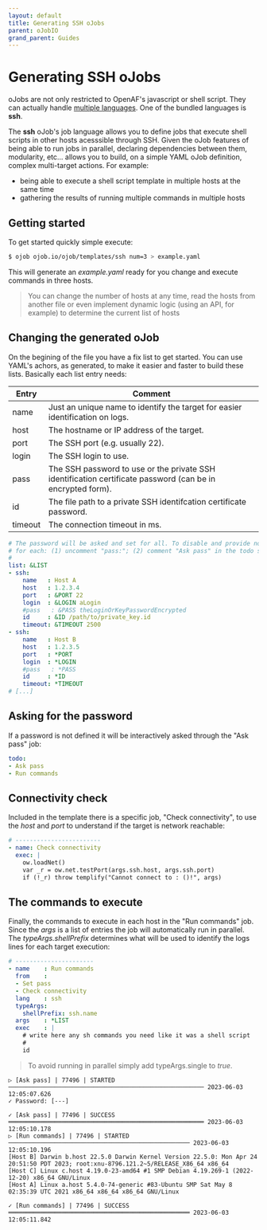 ```yaml
---
layout: default
title: Generating SSH oJobs
parent: oJobIO
grand_parent: Guides
---
```


# Generating SSH oJobs

oJobs are not only restricted to OpenAF's javascript or shell script. They can actually handle [multiple languages](../medium/running-different-ojob-langs.md). One of the bundled languages is **ssh**. 

The **ssh** oJob's job language allows you to define jobs that execute shell scripts in other hosts acesssible through SSH. Given the oJob features of being able to run jobs in parallel, declaring dependencies between them, modularity, etc... allows you to build, on a simple YAML oJob definition, complex multi-target actions. For example: 

* being able to execute a shell script template in multiple hosts at the same time
* gathering the results of running multiple commands in multiple hosts

## Getting started

To get started quickly simple execute:

````bash
$ ojob ojob.io/ojob/templates/ssh num=3 > example.yaml
````

This will generate an _example.yaml_ ready for you change and execute commands in three hosts.

> You can change the number of hosts at any time, read the hosts from another file or even implement dynamic logic (using an API, for example) to determine the current list of hosts

## Changing the generated oJob

On the begining of the file you have a fix list to get started. You can use YAML's achors, as generated, to make it easier and faster to build these lists. Basically each list entry needs:

| Entry | Comment | 
|-------|---------|
| name | Just an unique name to identify the target for easier identification on logs. |
| host | The hostname or IP address of the target. |
| port | The SSH port (e.g. usually 22). |
| login | The SSH login to use. | 
| pass | The SSH password to use or the private SSH identification certificate password (can be in encrypted form). |
| id | The file path to a private SSH identifcation certificate password. |
| timeout | The connection timeout in ms. |

````yaml
# The password will be asked and set for all. To disable and provide no password or a specific password
# for each: (1) uncomment "pass:"; (2) comment "Ask pass" in the todo section;
#
list: &LIST
- ssh:
    name   : Host A
    host   : 1.2.3.4
    port   : &PORT 22
    login  : &LOGIN aLogin
    #pass   : &PASS theLoginOrKeyPasswordEncrypted
    id     : &ID /path/to/private_key.id
    timeout: &TIMEOUT 2500
- ssh:
    name   : Host B
    host   : 1.2.3.5
    port   : *PORT
    login  : *LOGIN
    #pass   : *PASS
    id     : *ID
    timeout: *TIMEOUT
# [...]
````

## Asking for the password

If a password is not defined it will be interactively asked through the "Ask pass" job:

````yaml
todo:
- Ask pass
- Run commands
````

## Connectivity check

Included in the template there is a specific job, "Check connectivity", to use the *host* and *port* to understand if the target is network reachable:

````yaml
# ------------------------
- name: Check connectivity
  exec: |
    ow.loadNet()
    var _r = ow.net.testPort(args.ssh.host, args.ssh.port)
    if (!_r) throw templify("Cannot connect to : ()!", args)
````

## The commands to execute

Finally, the commands to execute in each host in the "Run commands" job. Since the *args* is a list of entries the job will automatically run in parallel. The *typeArgs.shellPrefix* determines what will be used to identify the logs lines for each target execution:

````yaml
# ----------------------
- name    : Run commands
  from    :
  - Set pass
  - Check connectivity
  lang    : ssh
  typeArgs:
    shellPrefix: ssh.name
  args    : *LIST
  exec    : |
    # write here any sh commands you need like it was a shell script
    #
    id
````

> To avoid running in parallel simply add typeArgs.single to *true*.

````
▷ [Ask pass] | 77496 | STARTED ─────────────────────────────────────────────────────── 2023-06-03 12:05:07.626
✓ Password: [---]

✓ [Ask pass] | 77496 | SUCCESS ═══════════════════════════════════════════════════════ 2023-06-03 12:05:10.178
▷ [Run commands] | 77496 | STARTED ─────────────────────────────────────────────────── 2023-06-03 12:05:10.196
[Host B] Darwin b.host 22.5.0 Darwin Kernel Version 22.5.0: Mon Apr 24 20:51:50 PDT 2023; root:xnu-8796.121.2~5/RELEASE_X86_64 x86_64
[Host C] Linux c.host 4.19.0-23-amd64 #1 SMP Debian 4.19.269-1 (2022-12-20) x86_64 GNU/Linux
[Host A] Linux a.host 5.4.0-74-generic #83-Ubuntu SMP Sat May 8 02:35:39 UTC 2021 x86_64 x86_64 x86_64 GNU/Linux

✓ [Run commands] | 77496 | SUCCESS ═══════════════════════════════════════════════════ 2023-06-03 12:05:11.842
````
